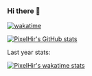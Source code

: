 ### Hi there 👋

<!--
**PixelHir/PixelHir** is a ✨ _special_ ✨ repository because its `README.md` (this file) appears on your GitHub profile.

Here are some ideas to get you started:

- 🔭 I’m currently working on ...
- 🌱 I’m currently learning ...
- 👯 I’m looking to collaborate on ...
- 🤔 I’m looking for help with ...
- 💬 Ask me about ...
- 📫 How to reach me: ...
- 😄 Pronouns: ...
- ⚡ Fun fact: ...
-->
[![wakatime](https://wakatime.com/badge/user/ab37e1aa-d6b4-40d3-9115-5ef0b9d621c7.svg?style=for-the-badge)](https://wakatime.com/@ab37e1aa-d6b4-40d3-9115-5ef0b9d621c7)

[![PixelHir's GitHub stats](https://github-readme-stats.vercel.app/api?username=PixelHir&count_private=true&show_icons=true&theme=radical)](https://github.com/anuraghazra/github-readme-stats)

Last year stats:

[![PixelHir's wakatime stats](https://github-readme-stats.vercel.app/api/wakatime?username=PixelHir&count_private=true&show_icons=true&theme=radical)](https://github.com/anuraghazra/github-readme-stats)

